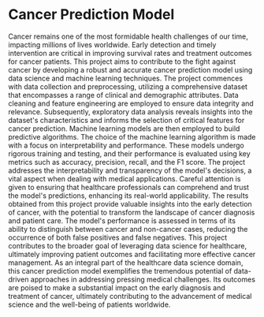 # Cancer Prediction Model
Cancer remains one of the most formidable health challenges of our time, impacting millions of lives worldwide. Early detection and timely intervention are critical in improving survival rates and treatment outcomes for cancer patients. This project aims to contribute to the fight against cancer by developing a robust and accurate cancer prediction model using data science and machine learning techniques.
The project commences with data collection and preprocessing, utilizing a comprehensive dataset that encompasses a range of clinical and demographic attributes. Data cleaning and feature engineering are employed to ensure data integrity and relevance. Subsequently, exploratory data analysis reveals insights into the dataset's characteristics and informs the selection of critical features for cancer prediction.
Machine learning models are then employed to build predictive algorithms. The choice of the machine learning algorithm is made with a focus on interpretability and performance. These models undergo rigorous training and testing, and their performance is evaluated using key metrics such as accuracy, precision, recall, and the F1 score.
The project addresses the interpretability and transparency of the model's decisions, a vital aspect when dealing with medical applications. Careful attention is given to ensuring that healthcare professionals can comprehend and trust the model's predictions, enhancing its real-world applicability.
The results obtained from this project provide valuable insights into the early detection of cancer, with the potential to transform the landscape of cancer diagnosis and patient care. The model's performance is assessed in terms of its ability to distinguish between cancer and non-cancer cases, reducing the occurrence of both false positives and false negatives. This project contributes to the broader goal of leveraging data science for healthcare, ultimately improving patient outcomes and facilitating more effective cancer management.
As an integral part of the healthcare data science domain, this cancer prediction model exemplifies the tremendous potential of data-driven approaches in addressing pressing medical challenges. Its outcomes are poised to make a substantial impact on the early diagnosis and treatment of cancer, ultimately contributing to the advancement of medical science and the well-being of patients worldwide.
